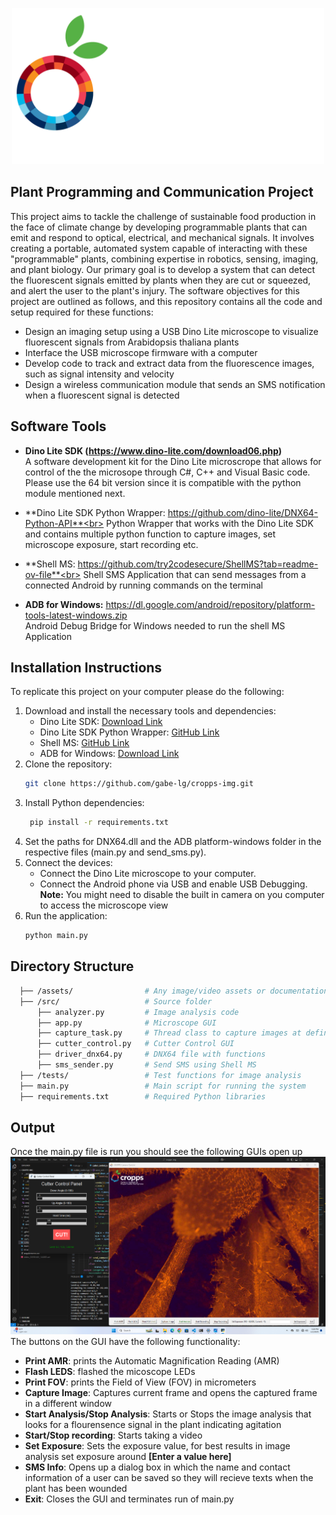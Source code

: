 <a id="readme-top"></a>

<!-- PROJECT LOGO -->
<div align="center">
  <a>
    <img src="assets/cropps_watermark.png" alt="Logo" width="500" height="250">
  </a>
</div>


<!-- ABOUT THE PROJECT -->
## Plant Programming and Communication Project 
This project aims to tackle the challenge of sustainable food production in the face of climate change by developing programmable plants that can emit and respond to optical, electrical, and mechanical signals. It involves creating a portable, automated system capable of interacting with these "programmable" plants, combining expertise in robotics, sensing, imaging, and plant biology. Our primary goal is to develop a system that can detect the fluorescent signals emitted by plants when they are cut or squeezed, and alert the user to the plant's injury. The software objectives for this project are outlined as follows, and this repository contains all the code and setup required for these functions:

- Design an imaging setup using a USB Dino Lite microscope to visualize fluorescent signals from Arabidopsis thaliana plants
- Interface the USB microscope firmware with a computer
- Develop code to track and extract data from the fluorescence images, such as signal intensity and velocity
- Design a wireless communication module that sends an SMS notification when a fluorescent signal is detected

<!-- SOFTWARE TOOLS INFO -->
## Software Tools
- **Dino Lite SDK (https://www.dino-lite.com/download06.php)** <br>
  A software development kit for the Dino Lite microscrope that allows for control of the the microsope through C#, C++ and Visual Basic code. Please use the 64    bit version since it is compatible with the 
  python module mentioned next.
  
- **Dino Lite SDK Python Wrapper: https://github.com/dino-lite/DNX64-Python-API**<br>
  Python Wrapper that works with the Dino Lite SDK and contains multiple python function to capture images, set microscope exposure, start recording etc.
- **Shell MS: https://github.com/try2codesecure/ShellMS?tab=readme-ov-file**<br>
  Shell SMS Application that can send messages from a connected Android by running commands on the terminal
- **ADB for Windows:** https://dl.google.com/android/repository/platform-tools-latest-windows.zip<br>
  Android Debug Bridge for Windows needed to run the shell MS Application 


<!-- GETTING STARTED -->
## Installation Instructions 
To replicate this project on your computer please do the following:
1. Download and install the necessary tools and dependencies:
   - Dino Lite SDK: [Download Link](https://www.dino-lite.com/download06.php)
   - Dino Lite SDK Python Wrapper: [GitHub Link](https://github.com/dino-lite/DNX64-Python-API)
   - Shell MS: [GitHub Link](https://github.com/try2codesecure/ShellMS)
   - ADB for Windows: [Download Link](https://dl.google.com/android/repository/platform-tools-latest-windows.zip)
2. Clone the repository:
   ```bash
   git clone https://github.com/gabe-lg/cropps-img.git
4. Install Python dependencies: 
   ```bash
    pip install -r requirements.txt 
5. Set the paths for DNX64.dll and the ADB platform-windows folder in the respective files (main.py and send_sms.py).
6. Connect the devices:
   - Connect the Dino Lite microscope to your computer.
   - Connect the Android phone via USB and enable USB Debugging. **Note:** You might need to disable the built in camera on you computer to access the microscope view
7. Run the application:
   ```bash
   python main.py

<!-- DIRECTORY STRUCTURE -->
## Directory Structure 
```bash
  ├── /assets/                # Any image/video assets or documentation
  ├── /src/                   # Source folder
      ├── analyzer.py         # Image analysis code 
      ├── app.py              # Microscope GUI
      ├── capture_task.py     # Thread class to capture images at defined interval
      ├── cutter_control.py   # Cutter Control GUI
      ├── driver_dnx64.py     # DNX64 file with functions
      ├── sms_sender.py       # Send SMS using Shell MS
  ├── /tests/                 # Test functions for image analysis
  ├── main.py                 # Main script for running the system
  ├── requirements.txt        # Required Python libraries
```

<!-- OUTPUT OF MAIN.PY -->
## Output 
Once the main.py file is run you should see the following GUIs open up<br>
<img src="/assets/demo.jpg" alt="demo"> <br>
The buttons on the GUI have the following functionality:
- **Print AMR**: prints the Automatic Magnification Reading (AMR)
- **Flash LEDS**: flashed the micoscope LEDs
- **Print FOV**: prints the Field of View (FOV) in micrometers
- **Capture Image**: Captures current frame and opens the captured frame in a different window
- **Start Analysis/Stop Analysis**: Starts or Stops the image analysis that looks for a flourensence signal in the plant indicating agitation
- **Start/Stop recording**: Starts taking a video
- **Set Exposure**: Sets the exposure value, for best results in image analysis set exposure around **[Enter a value here]**
- **SMS Info**: Opens up a dialog box in which the name and contact information of a user can be saved so they will recieve texts when the plant has been wounded
- **Exit**: Closes the GUI and terminates run of main.py


